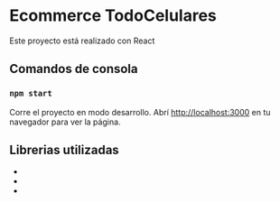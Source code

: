 # Ecommerce TodoCelulares

Este proyecto está realizado con React 

## Comandos de consola

### `npm start`

Corre el proyecto en modo desarrollo.
Abrí [http://localhost:3000](http://localhost:3000) en tu navegador para ver la página.


## Librerias utilizadas

-
-
-

